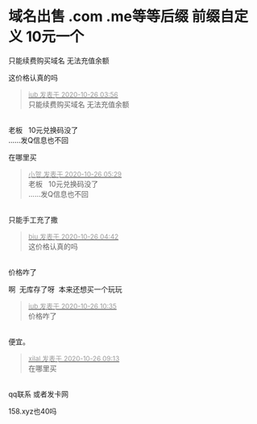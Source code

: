 # 域名出售 .com .me等等后缀  前缀自定义 10元一个


只能续费购买域名 无法充值余额

这价格认真的吗

<div class="quote"><blockquote><font size="2"><a href="https://www.hostloc.com/forum.php?mod=redirect&amp;goto=findpost&amp;pid=9352169&amp;ptid=755859" target="_blank"><font color="#999999">iub 发表于 2020-10-26 03:56</font></a></font><br />
只能续费购买域名 无法充值余额</blockquote></div><br />
老板&nbsp; &nbsp;10元兑换码没了<br />
......发Q信息也不回

在哪里买

<div class="quote"><blockquote><font size="2"><a href="https://www.hostloc.com/forum.php?mod=redirect&amp;goto=findpost&amp;pid=9352177&amp;ptid=755859" target="_blank"><font color="#999999">小贺 发表于 2020-10-26 05:29</font></a></font><br />
老板&nbsp; &nbsp;10元兑换码没了<br />
......发Q信息也不回</blockquote></div><br />
只能手工充了撒

<div class="quote"><blockquote><font size="2"><a href="https://www.hostloc.com/forum.php?mod=redirect&amp;goto=findpost&amp;pid=9352174&amp;ptid=755859" target="_blank"><font color="#999999">biu 发表于 2020-10-26 04:42</font></a></font><br />
这价格认真的吗</blockquote></div><br />
价格咋了

啊&nbsp;&nbsp;无库存了呀&nbsp;&nbsp;本来还想买一个玩玩

<div class="quote"><blockquote><font size="2"><a href="https://www.hostloc.com/forum.php?mod=redirect&amp;goto=findpost&amp;pid=9352856&amp;ptid=755859" target="_blank"><font color="#999999">iub 发表于 2020-10-26 10:35</font></a></font><br />
价格咋了</blockquote></div><br />
便宜。

<div class="quote"><blockquote><font size="2"><a href="https://www.hostloc.com/forum.php?mod=redirect&amp;goto=findpost&amp;pid=9352416&amp;ptid=755859" target="_blank"><font color="#999999">xilal 发表于 2020-10-26 09:13</font></a></font><br />
在哪里买</blockquote></div><br />
qq联系 或者发卡网

 158.xyz也40吗
